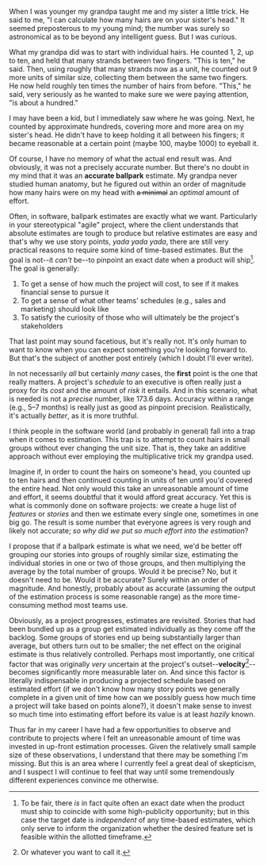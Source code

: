 When I was younger my grandpa taught me and my sister a little trick. He said to me, "I can calculate how many hairs are on your sister's head." It seemed preposterous to my young mind; the number was surely so astronomical as to be beyond any intelligent guess. But I was curious.

What my grandpa did was to start with individual hairs. He counted 1, 2, up to ten, and held that many strands between two fingers. "This is ten," he said. Then, using roughly that many strands now as a unit, he counted out 9 more units of similar size, collecting them between the same two fingers. He now held roughly ten times the number of hairs from before. "This," he said, very seriously as he wanted to make sure we were paying attention, "is about a hundred."

I may have been a kid, but I immediately saw where he was going. Next, he counted by approximate hundreds, covering more and more area on my sister's head. He didn't have to keep holding it all between his fingers; it became reasonable at a certain point (maybe 100, maybe 1000) to eyeball it.

Of course, I have no memory of what the actual end result was. And obviously, it was not a precisely accurate number. But there's no doubt in my mind that it was an **accurate ballpark** estimate. My grandpa never studied human anatomy, but he figured out within an order of magnitude how many hairs were on my head with <strike>a minimal</strike> an *optimal* amount of effort.

Often, in software, ballpark estimates are exactly what we want. Particularly in your stereotypical "agile" project, where the client understands that absolute estimates are tough to produce but relative estimates are easy and that's why we use story points, *yada yada yada*, there are still very practical reasons to require some kind of time-based estimates. But the goal is not--it *can't* be--to pinpoint an exact date when a product will ship[^ship-date]. The goal is generally:

1. To get a sense of how much the project will cost, to see if it makes financial sense to pursue it
2. To get a sense of what other teams' schedules (e.g., sales and marketing) should look like
3. To satisfy the curiosity of those who will ultimately be the project's stakeholders

That last point may sound facetious, but it's really not. It's only human to want to know when you can expect something you're looking forward to. But that's the subject of another post entirely (which I doubt I'll ever write).

In not necessarily *all* but certainly *many* cases, the **first** point is the one that really matters. A project's *schedule* to an executive is often really just a proxy for its *cost* and the amount of *risk* it entails. And in this scenario, what is needed is not a *precise* number, like 173.6 days. Accuracy within a range (e.g., 5–7 months) is really just as good as pinpoint precision. Realistically, it's actually *better*, as it is more truthful.

I think people in the software world (and probably in general) fall into a trap when it comes to estimation. This trap is to attempt to count hairs in small groups without ever changing the unit size. That is, they take an additive approach without ever employing the multiplicative trick my grandpa used.

Imagine if, in order to count the hairs on someone's head, you counted up to ten hairs and then continued counting in units of ten until you'd covered the entire head. Not only would this take an unreasonable amount of time and effort, it seems doubtful that it would afford great accuracy. Yet this is what is commonly done on software projects: we create a huge list of *features* or *stories* and then we estimate every single one, sometimes in one big go. The result is some number that everyone agrees is very rough and likely not accurate; *so why did we put so much effort into the estimation*?

I propose that if a ballpark estimate is what we need, we'd be better off grouping our stories into groups of roughly similar size, estimating the individual stories in one or two of those groups, and then multiplying the average by the total number of groups. Would it be precise? No, but it doesn't need to be. Would it be accurate? Surely within an order of magnitude. And honestly, probably about as accurate (assuming the output of the estimation process is some reasonable range) as the more time-consuming method most teams use.

Obviously, as a project progresses, estimates are revisited. Stories that had been bundled up as a group get estimated individually as they come off the backlog. Some groups of stories end up being substantially larger than average, but others turn out to be smaller; the net effect on the original estimate is thus relatively controlled. Perhaps most importantly, one critical factor that was originally *very* uncertain at the project's outset--**velocity**[^velocity]--becomes significantly more measurable later on. And since this factor is literally indispensable in producing a projected schedule based on estimated effort (if we don't know how many story points we generally complete in a given unit of time how can we possibly guess how much time a project will take based on points alone?), it doesn't make sense to invest so much time into estimating effort before its value is at least *hazily* known.

Thus far in my career I have had a few opportunities to observe and contribute to projects where I felt an unreasonable amount of time was invested in up-front estimation processes. Given the relatively small sample size of these observations, I understand that there may be something I'm missing. But this is an area where I currently feel a great deal of skepticism, and I suspect I will continue to feel that way until some tremendously different experiences convince me otherwise.

[^ship-date]: To be fair, there *is* in fact quite often an exact date when the product must ship to coincide with some high-publicity opportunity; but in this case the target date is *independent* of any time-based estimates, which only serve to inform the organization whether the desired feature set is feasible within the allotted timeframe.

[^velocity]: Or whatever you want to call it.
